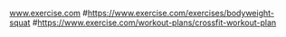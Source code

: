 www.exercise.com
#<a href="https://www.exercise.com/exercises/bodyweight-squat">https://www.exercise.com/exercises/bodyweight-squat</a>
#<a href="https://www.exercise.com/workout-plans/crossfit-workout-plan">https://www.exercise.com/workout-plans/crossfit-workout-plan</a>